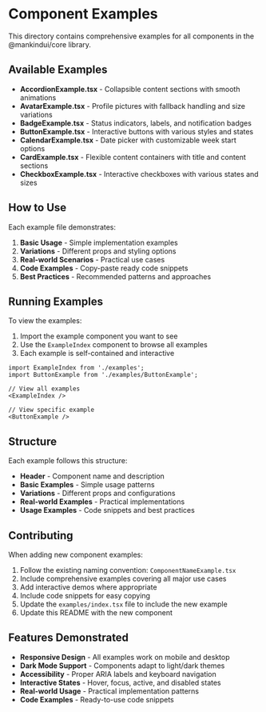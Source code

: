 # Component Examples

This directory contains comprehensive examples for all components in the @mankindui/core library.

## Available Examples

- **AccordionExample.tsx** - Collapsible content sections with smooth animations
- **AvatarExample.tsx** - Profile pictures with fallback handling and size variations
- **BadgeExample.tsx** - Status indicators, labels, and notification badges
- **ButtonExample.tsx** - Interactive buttons with various styles and states
- **CalendarExample.tsx** - Date picker with customizable week start options
- **CardExample.tsx** - Flexible content containers with title and content sections
- **CheckboxExample.tsx** - Interactive checkboxes with various states and sizes

## How to Use

Each example file demonstrates:

1. **Basic Usage** - Simple implementation examples
2. **Variations** - Different props and styling options
3. **Real-world Scenarios** - Practical use cases
4. **Code Examples** - Copy-paste ready code snippets
5. **Best Practices** - Recommended patterns and approaches

## Running Examples

To view the examples:

1. Import the example component you want to see
2. Use the `ExampleIndex` component to browse all examples
3. Each example is self-contained and interactive

```tsx
import ExampleIndex from './examples';
import ButtonExample from './examples/ButtonExample';

// View all examples
<ExampleIndex />

// View specific example
<ButtonExample />
```

## Structure

Each example follows this structure:

- **Header** - Component name and description
- **Basic Examples** - Simple usage patterns
- **Variations** - Different props and configurations
- **Real-world Examples** - Practical implementations
- **Usage Examples** - Code snippets and best practices

## Contributing

When adding new component examples:

1. Follow the existing naming convention: `ComponentNameExample.tsx`
2. Include comprehensive examples covering all major use cases
3. Add interactive demos where appropriate
4. Include code snippets for easy copying
5. Update the `examples/index.tsx` file to include the new example
6. Update this README with the new component

## Features Demonstrated

- **Responsive Design** - All examples work on mobile and desktop
- **Dark Mode Support** - Components adapt to light/dark themes
- **Accessibility** - Proper ARIA labels and keyboard navigation
- **Interactive States** - Hover, focus, active, and disabled states
- **Real-world Usage** - Practical implementation patterns
- **Code Examples** - Ready-to-use code snippets